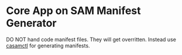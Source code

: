 # Core App on SAM Manifest Generator

DO NOT hand code manifest files. They will get overritten. Instead use [casamctl](https://git.soma.salesforce.com/casam/casamctl) for generating manifests.